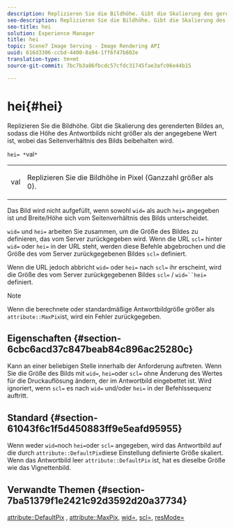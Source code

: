 ```yaml
---
description: Replizieren Sie die Bildhöhe. Gibt die Skalierung des gerenderten Bildes an, sodass die Höhe des Antwortbilds nicht größer als der angegebene Wert ist, wobei das Seitenverhältnis des Bilds beibehalten wird.
seo-description: Replizieren Sie die Bildhöhe. Gibt die Skalierung des gerenderten Bildes an, sodass die Höhe des Antwortbilds nicht größer als der angegebene Wert ist, wobei das Seitenverhältnis des Bilds beibehalten wird.
seo-title: hei
solution: Experience Manager
title: hei
topic: Scene7 Image Serving - Image Rendering API
uuid: 616d3306-ccbd-4400-8a94-1ff6f47b802e
translation-type: tm+mt
source-git-commit: 7bc7b3a86fbcdc57cfdc31745fae3afc06e44b15

---
```



# hei{#hei}

Replizieren Sie die Bildhöhe. Gibt die Skalierung des gerenderten Bildes an, sodass die Höhe des Antwortbilds nicht größer als der angegebene Wert ist, wobei das Seitenverhältnis des Bilds beibehalten wird.

`hei= *`val`*`

<table id="simpletable_C3A31CA539DC4D9F8BE50290D1AFA5CA"> 
 <tr class="strow"> 
  <td class="stentry"> <p><span class="codeph"> <span class="varname"> val</span></span> </p></td> 
  <td class="stentry"> <p>Replizieren Sie die Bildhöhe in Pixel (Ganzzahl größer als 0). </p></td> 
 </tr> 
</table>

Das Bild wird nicht aufgefüllt, wenn sowohl `wid=` als auch `hei=` angegeben ist und Breite/Höhe sich vom Seitenverhältnis des Bilds unterscheidet.

`wid=` und `hei=` arbeiten Sie zusammen, um die Größe des Bildes zu definieren, das vom Server zurückgegeben wird. Wenn die URL `scl=` hinter `wid=` oder `hei=` in der URL steht, werden diese Befehle abgebrochen und die Größe des vom Server zurückgegebenen Bildes `scl=` definiert.

Wenn die URL jedoch abbricht `wid=` oder `hei=` nach `scl=` ihr erscheint, wird die Größe des vom Server zurückgegebenen Bildes `scl=` / `wid=``hei=` definiert.

>[!NOTE]
>
>Wenn die berechnete oder standardmäßige Antwortbildgröße größer als `attribute::MaxPix`ist, wird ein Fehler zurückgegeben.

## Eigenschaften {#section-6cbc6acd37c847beab84c896ac25280c}

Kann an einer beliebigen Stelle innerhalb der Anforderung auftreten. Wenn Sie die Größe des Bilds mit `wid=`, `hei=`oder `scl=` ohne Änderung des Wertes für die Druckauflösung ändern, der im Antwortbild eingebettet ist. Wird ignoriert, wenn `scl=` es nach `wid=` und/oder `hei=` in der Befehlssequenz auftritt.

## Standard {#section-61043f6c1f5d450883ff9e5eafd95955}

Wenn weder `wid=`noch `hei=`oder `scl=` angegeben, wird das Antwortbild auf die durch `attribute::DefaultPix`diese Einstellung definierte Größe skaliert. Wenn das Antwortbild leer `attribute::DefaultPix` ist, hat es dieselbe Größe wie das Vignettenbild.

## Verwandte Themen {#section-7ba51379f1e2421c92d3592d20a37734}

[attribute::DefaultPix](../../../../../ir-api/material-cat/image-rendering-api-ref/c-ir-material-catalog/c-ir-attributes-reference/r-ir-defaultpix.md#reference-102c98f9b5d24d2aaaeb756653fb0e6f) , [attribute::MaxPix](../../../../../ir-api/material-cat/image-rendering-api-ref/c-ir-material-catalog/c-ir-attributes-reference/r-ir-maxpix.md#reference-569f186bbc2840a6bd3cffa8ff3e7657), [wid=](../../../../../ir-api/http-protocol/image-rendering-api-ref/c-ir-http-protocol-ref/c-ir-http-protocol-command-reference/r-ir-wid.md#reference-b7e691b0624941168c94b2749ae233ec), [scl=](../../../../../ir-api/http-protocol/image-rendering-api-ref/c-ir-http-protocol-ref/c-ir-http-protocol-command-reference/r-ir-scl.md#reference-b14b51a6cbe34f0bba42880540592f29), [resMode=](../../../../../ir-api/http-protocol/image-rendering-api-ref/c-ir-http-protocol-ref/c-ir-http-protocol-command-reference/r-ir-http-resmode.md#reference-851a5b636f8948cfb11456c9b7dab0d3)
